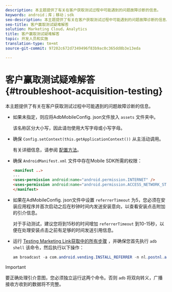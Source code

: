 ```yaml
---
description: 本主题提供了有关在客户获取测试过程中可能遇到的问题故障诊断的信息。
keywords: android；库；移动；sdk
seo-description: 本主题提供了有关在客户获取测试过程中可能遇到的问题故障诊断的信息。
seo-title: 客户赢取测试疑难解答
solution: Marketing Cloud，Analytics
title: 客户赢取测试疑难解答
topic: 开发人员和实施
translation-type: tm+mt
source-git-commit: 97202c672d7349496f83b9ac0c365dd8b3e13eda

---
```



# 客户赢取测试疑难解答 {#troubleshoot-acquisition-testing}

本主题提供了有关在客户获取测试过程中可能遇到的问题故障诊断的信息。

* 如果未指定，则应将AdbMobileConfig. json文件放入 `assets` 文件夹中。

   该名称区分大小写，因此请勿使用大写字母或小写字母。

* 确保 `Config.setContext(this.getApplicationContext())` 从主活动调用。

   有关详细信息，请参阅 [配置方法](https://docs.adobe.com/content/help/en/mobile-services/android/configuration-android/methods.html)。

* 确保 `AndroidManifest.xml` 文件中存在Mobile SDK所需的权限：

   ```html
   <manifest ..>
   ... 
   <uses-permission android:name="android.permission.INTERNET" />
   <uses-permission android:name="android.permission.ACCESS_NETWORK_STATE" />
   </manifest>
   ```

* 如果在AdMobileConfig. json文件中设置 `referrerTimeout` 为5，您必须在安装应用程序并首次启动之后在秒钟时间内发送安装意向，以查看安装点击附加的引介信息。

   对于手动测试，建议您将到15秒的时间增加 `referrerTimeout` 到10-15秒，以便在处理安装点击之前有足够的时间发送引用信息。

* 运行 [Testing Marketing Link获取中的所有步骤](https://docs.adobe.com/content/help/en/mobile-services/android/acquisition-android/t-testing-marketing-link-acquisition.html) ，并确保您首先执行 `adb shell` 该命令，然后执行以下操作：

   ```java
   am broadcast -a com.android.vending.INSTALL_REFERRER -n nl.postnl.app/.tracking.AdobeAcquisitionLinkBroadcastReceiver --es "referrer" "utm_source=adb_acq_v3&utm_campaign=adb_acq_v3&utm_content=<the newly generated id at step #7>"
   ```

>[!IMPORTANT]
>
>要正确处理引介意图，您必须独立运行这两个命令。否则 `adb` 将双向转义，广播接收方收到的数据将不完整。

